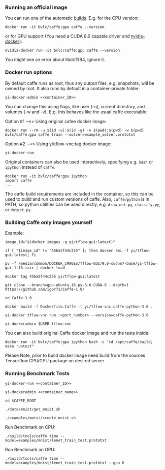 
### Running an official image

You can run one of the automatic [builds](https://hub.docker.com/r/bvlc/caffe). E.g. for the CPU version:

`docker run -it bvlc/caffe:gpu caffe --version`

or for GPU support (You need a CUDA 8.0 capable driver and
[nvidia-docker](https://github.com/NVIDIA/nvidia-docker)):

`nvidia-docker run -it bvlc/caffe:gpu caffe --version`

You might see an error about libdc1394, ignore it.

### Docker run options

By default caffe runs as root, thus any output files, e.g. snapshots, will be owned
by root. It also runs by default in a container-private folder:

`yi-docker-admin <<container_ID>>`

You can change this using flags, like user (-u), current directory, and volumes (-w and -v).
E.g. this behaves like the usual caffe executable:

Option #1 -->> Using original cafee docker image:

`docker run --rm -u $(id -u):$(id -g) -v $(pwd):$(pwd) -w $(pwd) bvlc/caffe:gpu caffe train --solver=example_solver.prototxt`

Option #2 -->> Using yi/tflow-vnc:tag docker image:

`yi-docker-run`

Original containers can also be used interactively, specifying e.g. `bash` or `ipython`
instead of `caffe`.

```
docker run -it bvlc/caffe:gpu ipython
import caffe
...
```

The caffe build requirements are included in the container, so this can be used to
build and run custom versions of caffe. Also, `caffe/python` is in PATH, so python
utilities can be used directly, e.g. `draw_net.py`, `classify.py`, or `detect.py`.

### Building Caffe only images yourself

Example:
```
image_id="$(docker images -q yi/tflow-gui:latest)"

if [ "$image_id" != "456a5f44c255" ]; then docker rmi -f yi/tflow-gui:latest; fi

pv -f /media/common/DOCKER_IMAGES/Tflow-GUI/9.0-cudnn7-base/yi-tflow-gui-1.13.tarr | docker load

docker tag 456a5f44c255 yi/tflow-gui:latest

git clone --branch=gpu-ubuntu-16-py-3.6-CUDA-9 --depth=1 https://github.com/igor71/Caffe-1.0/

cd Caffe-1.0

docker build -f Dockerfile.Caffe -t yi/tflow-vnc:caffe-python-3.6 .

yi-docker tflow-vnc run :<port_number> --version=caffe-python-3.6

yi-dockeradmin $USER-tflow-vnc
```
You can also build original Caffe docker image and run the tests inside:

`docker run -it bvlc/caffe:gpu ipython bash -c "cd /opt/caffe/build; make runtest"`

Please Note, prior to build docker image need build from the sources Tensorflow CPU/GPU package on desired server


### Running Benchmark Tests
```
yi-docker-run <<container_ID>>

yi-dockeradmin <<container_name>>

cd $CAFFE_ROOT

./data/mnist/get_mnist.sh

./examples/mnist/create_mnist.sh
```
Run Benchmark on CPU:

`./build/tools/caffe time --model=examples/mnist/lenet_train_test.prototxt`

Run Benchmark on GPU:

`./build/tools/caffe time --model=examples/mnist/lenet_train_test.prototxt --gpu 0`



